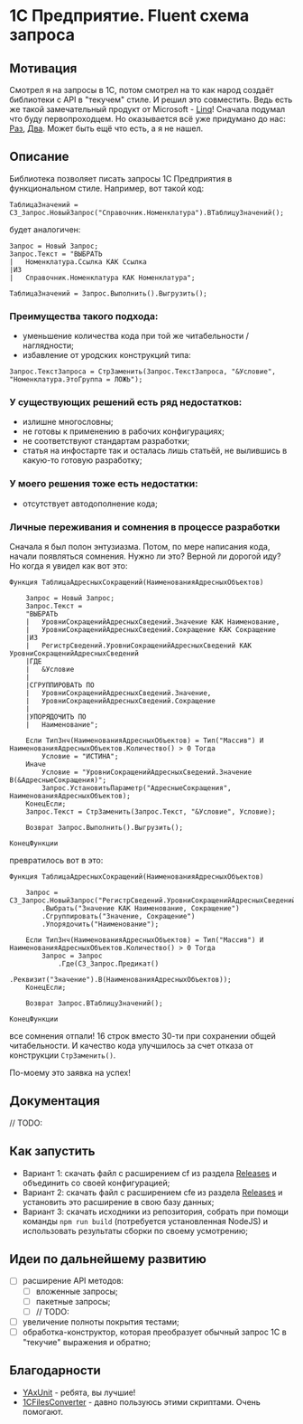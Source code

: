 # 1С Предприятие. Fluent схема запроса

## Мотивация

Смотрел я на запросы в 1С, потом смотрел на то как народ создаёт библиотеки с API в "текучем" стиле. И решил это совместить. Ведь есть же такой замечательный продукт от Microsoft - [Linq](https://learn.microsoft.com/ru-ru/dotnet/csharp/linq/standard-query-operators/)! Сначала подумал что буду первопроходцем. Но оказывается всё уже придумано до нас: [Раз](https://github.com/KalyakinAG/query-model), [Два](https://infostart.ru/1c/articles/1991009/). Может быть ещё что есть, а я не нашел.

## Описание

Библиотека позволяет писать запросы 1С Предприятия в функциональном стиле. Например, вот такой код:
```bsl
ТаблицаЗначений = СЗ_Запрос.НовыйЗапрос("Справочник.Номенклатура").ВТаблицуЗначений();
```
будет аналогичен:
```bsl
Запрос = Новый Запрос;
Запрос.Текст = "ВЫБРАТЬ
|	Номенклатура.Ссылка КАК Ссылка
|ИЗ
|	Справочник.Номенклатура КАК Номенклатура";

ТаблицаЗначений = Запрос.Выполнить().Выгрузить();
```

### Преимущества такого подхода:

* уменьшение количества кода при той же читабельности / наглядности;
* избавление от уродских конструкций типа:
```bls
Запрос.ТекстЗапроса = СтрЗаменить(Запрос.ТекстЗапроса, "&Условие", "Номенклатура.ЭтоГруппа = ЛОЖЬ");
```

### У существующих решений есть ряд недостатков:

* излишне многословны;
* не готовы к применению в рабочих конфигурациях;
* не соответствуют стандартам разработки;
* статья на инфостарте так и осталась лишь статьёй, не вылившись в какую-то готовую разработку;

### У моего решения тоже есть недостатки:

* отсутствует автодополнение кода;

### Личные переживания и сомнения в процессе разработки

Сначала я был полон энтузиазма. Потом, по мере написания кода, начали появляться сомнения. Нужно ли это? Верной ли дорогой иду? Но когда я увидел как вот это:
```bsl
Функция ТаблицаАдресныхСокращений(НаименованияАдресныхОбъектов)

	Запрос = Новый Запрос;
	Запрос.Текст = 
	"ВЫБРАТЬ
	|	УровниСокращенийАдресныхСведений.Значение КАК Наименование,
	|	УровниСокращенийАдресныхСведений.Сокращение КАК Сокращение
	|ИЗ
	|	РегистрСведений.УровниСокращенийАдресныхСведений КАК УровниСокращенийАдресныхСведений 
	|ГДЕ
	|	&Условие
	|
	|СГРУППИРОВАТЬ ПО
	|	УровниСокращенийАдресныхСведений.Значение,
	|	УровниСокращенийАдресныхСведений.Сокращение
	|
	|УПОРЯДОЧИТЬ ПО
	|	Наименование";
	
	Если ТипЗнч(НаименованияАдресныхОбъектов) = Тип("Массив") И НаименованияАдресныхОбъектов.Количество() > 0 Тогда
		Условие = "ИСТИНА";
	Иначе
		Условие = "УровниСокращенийАдресныхСведений.Значение В(&АдресныеСокращения)";
		Запрос.УстановитьПараметр("АдресныеСокращения", НаименованияАдресныхОбъектов);
	КонецЕсли;
	Запрос.Текст = СтрЗаменить(Запрос.Текст, "&Условие", Условие);

	Возврат Запрос.Выполнить().Выгрузить();

КонецФункции
```
превратилось вот в это:
```bsl
Функция ТаблицаАдресныхСокращений(НаименованияАдресныхОбъектов)

	Запрос = СЗ_Запрос.НовыйЗапрос("РегистрСведений.УровниСокращенийАдресныхСведений")
		.Выбрать("Значение КАК Наименование, Сокращение")
		.Сгруппировать("Значение, Сокращение")
		.Упорядочить("Наименование");
	
	Если ТипЗнч(НаименованияАдресныхОбъектов) = Тип("Массив") И НаименованияАдресныхОбъектов.Количество() > 0 Тогда
		Запрос = Запрос
			.Где(СЗ_Запрос.Предикат()
				.Реквизит("Значение").В(НаименованияАдресныхОбъектов));
	КонецЕсли;
	
	Возврат Запрос.ВТаблицуЗначений();

КонецФункции
```
все сомнения отпали! 16 строк вместо 30-ти при сохранении общей читабельности. И качество кода улучшилось за счет отказа от конструкции `СтрЗаменить()`.

По-моему это заявка на успех!

## Документация

// TODO:

## Как запустить

* Вариант 1: скачать файл с расширением cf из раздела [Releases](https://github.com/zerobig/fluent-request-schema-1c/releases) и объединить со своей конфигурацией;
* Вариант 2: скачать файл с расширением cfe из раздела [Releases](https://github.com/zerobig/fluent-request-schema-1c/releases) и установить это расширение в свою базу данных;
* Вариант 3: скачать исходники из репозитория, собрать при помощи команды `npm run build` (потребуется установленная NodeJS) и использовать результаты сборки по своему усмотрению;

## Идеи по дальнейшему развитию

- [ ] расширение API методов:
  - [ ] вложенные запросы;
  - [ ] пакетные запросы;
  - [ ] // TODO:
- [ ] увеличение полноты покрытия тестами;
- [ ] обработка-конструктор, которая преобразует обычный запрос 1С в "текучие" выражения и обратно;

## Благодарности

* [YAxUnit](https://github.com/bia-technologies/yaxunit) - ребята, вы лучшие!
* [1CFilesConverter](https://github.com/arkuznetsov/1CFilesConverter) - давно пользуюсь этими скриптами. Очень помогают.
